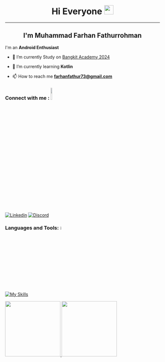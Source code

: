 <h1 align="center">Hi Everyone <img src="https://raw.githubusercontent.com/iampavangandhi/iampavangandhi/master/gifs/Hi.gif" width="30px"></h1> 

<hr>

<h2 align="center"> I'm Muhammad Farhan Fathurrohman </h2>

I'm an **Android Enthusiast** 


- 🔭 I’m currently Study on [Bangkit Academy 2024](https://www.dicoding.com/)

- 🌱 I’m currently learning **Kotlin**

- 📫 How to reach me **farhanfathur73@gmail.com**

<h3 align="left">Connect with me : <img src='https://raw.githubusercontent.com/ShahriarShafin/ShahriarShafin/main/Assets/handshake.gif' width ="10%" height="10%"></h3>
<p align="left">
  
[![Linkedin](https://skillicons.dev/icons?i=linkedin)](https://linkedin.com/in/farhan-fathur)
[![Discord](https://skillicons.dev/icons?i=discord)](https://discord.gg/nahraf_)

</p>

<h3 align="left">Languages and Tools: <img src = "https://media2.giphy.com/media/QssGEmpkyEOhBCb7e1/giphy.gif?cid=ecf05e47a0n3gi1bfqntqmob8g9aid1oyj2wr3ds3mg700bl&rid=giphy.gif" width ="5%" height="5%"></h3>

[![My Skills](https://skillicons.dev/icons?i=androidstudio,java,kotlin,vscode,dart,flutter,html,git,dart,postman,postgres,php,mysql,firebase,figma,go,css,javascript)](https://skillicons.dev)

<p align="left">
<a href="https://github.com/farhanfath">
  <img height="180em" src="https://github-readme-stats.vercel.app/api?username=farhanfath&show_icons=true&theme=algolia&include_all_commits=true&count_private=true"/>
  <img height="180em" src="https://github-readme-stats.vercel.app/api/top-langs/?username=farhanfath&layout=compact&theme=algolia"/>
</a>
</p>
